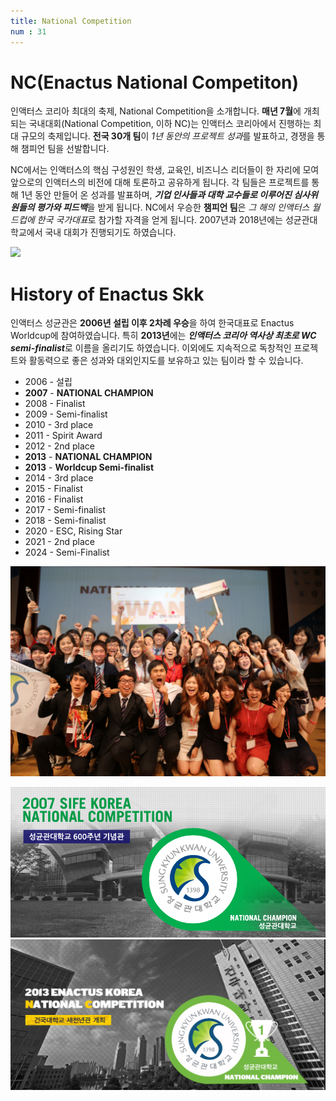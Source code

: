 ```yaml
---
title: National Competition
num : 31
---
```


# NC(Enactus National Competiton)

인액터스 코리아 최대의 축제, National Competition을 소개합니다. **매년 7월**에 개최되는 국내대회(National Competition, 이하 NC)는 인액터스 코리아에서 진행하는 최대 규모의 축제입니다. **전국 30개 팀**이 *1년 동안의 프로젝트 성과*를 발표하고, 경쟁을 통해 챔피언 팀을 선발합니다.

NC에서는 인액터스의 핵심 구성원인 학생, 교육인, 비즈니스 리더들이 한 자리에 모여 앞으로의 인액터스의 비전에 대해 토론하고 공유하게 됩니다. 각 팀들은 프로젝트를 통해 1년 동안 만들어 온 성과를 발표하며, ***기업 인사들과 대학 교수들로 이루어진 심사위원들의 평가와 피드백***을 받게 됩니다.
NC에서 우승한 **챔피언 팀**은 *그 해의 인액터스 월드컵에 한국 국가대표*로 참가할 자격을 얻게 됩니다. 2007년과 2018년에는 성균관대학교에서 국내 대회가 진행되기도 하였습니다.

![](/images/what-we-do/nc-2.jpeg)



# History of Enactus Skk

인액터스 성균관은 **2006년 설립 이후 2차례 우승**을 하여 한국대표로 Enactus Worldcup에 참여하였습니다. 특히 **2013년**에는 ***인액터스 코리아 역사상 최초로 WC semi-finalist***로 이름을 올리기도 하였습니다.
이외에도 지속적으로 독창적인 프로젝트와 활동력으로 좋은 성과와 대외인지도를 보유하고 있는 팀이라 할 수 있습니다.

+ 2006 - 설립
+ **2007** - **NATIONAL CHAMPION**
+ 2008 - Finalist
+ 2009 - Semi-finalist
+ 2010 - 3rd place
+ 2011 - Spirit Award
+ 2012 - 2nd place
+ **2013** - **NATIONAL CHAMPION**
+ **2013** - **Worldcup Semi-finalist**
+ 2014 - 3rd place
+ 2015 - Finalist
+ 2016 - Finalist
+ 2017 - Semi-finalist
+ 2018 - Semi-finalist
+ 2020 - ESC, Rising Star
+ 2021 - 2nd place
+ 2024 - Semi-Finalist

![](/images/what-we-do/nc-win-2013-md.jpg)

![](/images/what-we-do/history-2007.png)
![](/images/what-we-do/history-2013.jpg)
